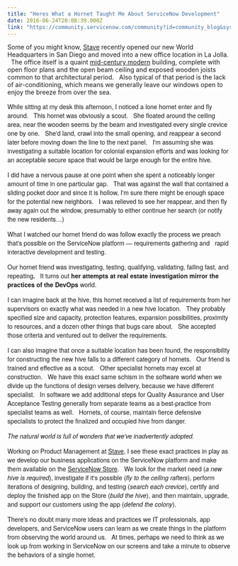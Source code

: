 ```yaml
---
title: "Heres What a Hornet Taught Me About ServiceNow Development"
date: 2016-06-24T20:08:39.000Z
link: "https://community.servicenow.com/community?id=community_blog&sys_id=f95ca6a1dbd0dbc01dcaf3231f9619e9"
---
```

<p>Some of you might know, <a title="w.staveapps.com/" href="http://www.staveapps.com/">Stave</a> recently opened our new World Headquarters in San Diego and moved into a new office location in La Jolla.   The office itself is a quaint <a title="n.wikipedia.org/wiki/Mid-century_modern" href="https://en.wikipedia.org/wiki/Mid-century_modern">mid-century modern</a> building, complete with open floor plans and the open beam ceiling and exposed wooden joists common to that architectural period.   Also typical of that period is the lack of air-conditioning, which means we generally leave our windows open to enjoy the breeze from over the sea.</p><p style="font-family: 'Helvetica Neue';"></p><p style="font-family: 'Helvetica Neue';">While sitting at my desk this afternoon, I noticed a lone hornet enter and fly around.   This hornet was obviously a scout.   She floated around the ceiling area, near the wooden seems by the beam and investigated every single crevice one by one.   She'd land, crawl into the small opening, and reappear a second later before moving down the line to the next panel.   I'm assuming she was investigating a suitable location for colonial expansion efforts and was looking for an acceptable secure space that would be large enough for the entire hive.</p><p style="font-family: 'Helvetica Neue';"></p><p style="font-family: 'Helvetica Neue';">I did have a nervous pause at one point when she spent a noticeably longer amount of time in one particular gap.   That was against the wall that contained a sliding pocket door and since it is hollow, I'm sure there might be enough space for the potential new neighbors.   I was relieved to see her reappear, and then fly away again out the window, presumably to either continue her search (or notify the new residents…)</p><p style="font-family: 'Helvetica Neue';"></p><p style="font-family: 'Helvetica Neue';">What I watched our hornet friend do was follow exactly the process we preach that's possible on the ServiceNow platform — requirements gathering and   rapid interactive development and testing.</p><p style="font-family: 'Helvetica Neue';"></p><p style="font-family: 'Helvetica Neue';">Our hornet friend was investigating, testing, qualifying, validating, failing fast, and repeating<strong>.</strong>   It turns out <strong>her attempts at real estate investigation mirror the practices of the DevOps</strong> world.</p><p style="font-family: 'Helvetica Neue';"></p><p style="font-family: 'Helvetica Neue';">I can imagine back at the hive, this hornet received a list of requirements from her supervisors on exactly what was needed in a new hive location.   They probably specified size and capacity, protection features, expansion possibilities, proximity to resources, and a dozen other things that bugs care about.   She accepted those criteria and ventured out to deliver the requirements.</p><p style="font-family: 'Helvetica Neue';"></p><p style="font-family: 'Helvetica Neue';">I can also imagine that once a suitable location has been found, the responsibility for constructing the new hive falls to a different category of hornets.   Our friend is trained and effective as a scout.   Other specialist hornets may excel at construction.   We have this exact same schism in the software world when we divide up the functions of design verses delivery, because we have different specialist.   In software we add additional steps for Quality Assurance and User Acceptance Testing generally from separate teams as a best-practice from specialist teams as well.   Hornets, of course, maintain fierce defensive specialists to protect the finalized and occupied hive from danger.</p><p style="font-family: 'Helvetica Neue';"></p><p style="font-family: 'Helvetica Neue';"><em>The natural world is full of wonders that we've inadvertently adopted. </em></p><p style="font-family: 'Helvetica Neue';"></p><p style="font-family: 'Helvetica Neue';">Working on Product Management at <a title="w.staveapps.com/" href="http://www.staveapps.com/">Stave</a>, I see these exact practices in play as we develop our business applications on the ServiceNow platform and make them available on the <a title="tore.servicenow.com/$appstore.do#!/store/search?q=stave" href="https://store.servicenow.com/$appstore.do#!/store/search?q=stave">ServiceNow Store</a>.   We look for the market need (<em>a new hive is required</em>), investigate if it's possible (<em>fly to the ceiling rafters</em>), perform iterations of designing, building, and testing (<em>search each crevice</em>), certify and deploy the finished app on the Store (<em>build the hive</em>), and then maintain, upgrade, and support our customers using the app (<em>defend the colony</em>).</p><p style="font-family: 'Helvetica Neue';"></p><p style="font-family: 'Helvetica Neue';">There's no doubt many more ideas and practices we IT professionals, app developers, and ServiceNow users can learn as we create things in the platform from observing the world around us.   At times, perhaps we need to think as we look up from working in ServiceNow on our screens and take a minute to observe the behaviors of a single hornet.</p>